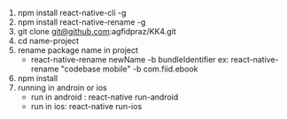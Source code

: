 1. npm install react-native-cli -g
2. npm install react-native-rename -g
3. git clone git@github.com:agfidpraz/KK4.git
4. cd name-project
5. rename package name in project
    - react-native-rename newName -b bundleIdentifier
        ex: react-native-rename "codebase mobile" -b com.fiid.ebook
6. npm install
7. running in androin or ios
    - run in android : react-native run-android
    - run in ios: react-native run-ios
